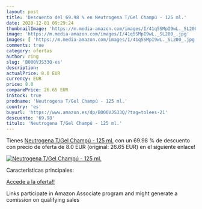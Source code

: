 ```yaml
---
layout: post
title: 'Descuento del 69.98 % en Neutrogena T/Gel Champú - 125 ml.'
date: 2020-12-01 09:29:24
thumbnailImage: 'https://m.media-amazon.com/images/I/41q5SMpI9wL._SL200_.jpg'
image: 'https://m.media-amazon.com/images/I/41q5SMpI9wL._SL200_.jpg'
images: [ 'https://m.media-amazon.com/images/I/41q5SMpI9wL._SL200_.jpg' ]
comments: true
category: ofertas
author: ring
slug: 'B000VJS33Q-es'
description:
actualPrice: 8.0 EUR
currency: EUR
price: 8.0
comparePrice: 26.65 EUR
inStock: true
prodname: 'Neutrogena T/Gel Champú - 125 ml.'
country: 'es'
buyurl: 'https://www.amazon.es/dp/B000VJS33Q/?tag=tolees-21'
descuento: '69.98'
titulo: 'Neutrogena T/Gel Champú - 125 ml.'
---
```


Tienes [Neutrogena T/Gel Champú - 125 ml.](https://www.amazon.es/dp/B000VJS33Q/?tag=tolees-21) con un 69.98 % de descuento con precio de oferta de 8.0 EUR (original: 26.65 EUR) en el siguiente enlace!

[![Neutrogena T/Gel Champú - 125 ml.](https://m.media-amazon.com/images/I/41q5SMpI9wL._SL200_.jpg)](https://www.amazon.es/dp/B000VJS33Q/?tag=tolees-21)

Características principales:


[Accede a la oferta!!](https://www.amazon.es/dp/B000VJS33Q/?tag=tolees-21)

Links participate in Amazon Associate program and might generate a comission on qualifying sales


